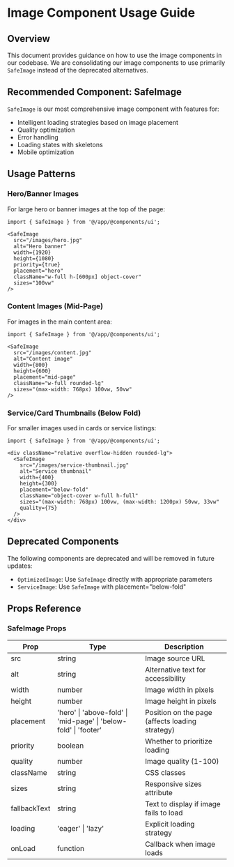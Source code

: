 # Image Component Usage Guide

## Overview

This document provides guidance on how to use the image components in our codebase. We are consolidating our image components to use primarily `SafeImage` instead of the deprecated alternatives.

## Recommended Component: SafeImage

`SafeImage` is our most comprehensive image component with features for:
- Intelligent loading strategies based on image placement
- Quality optimization
- Error handling
- Loading states with skeletons
- Mobile optimization

## Usage Patterns

### Hero/Banner Images

For large hero or banner images at the top of the page:

```tsx
import { SafeImage } from '@/app/@components/ui';

<SafeImage
  src="/images/hero.jpg"
  alt="Hero banner"
  width={1920}
  height={1080}
  priority={true}
  placement="hero"
  className="w-full h-[600px] object-cover"
  sizes="100vw"
/>
```

### Content Images (Mid-Page)

For images in the main content area:

```tsx
import { SafeImage } from '@/app/@components/ui';

<SafeImage
  src="/images/content.jpg"
  alt="Content image"
  width={800}
  height={600}
  placement="mid-page"
  className="w-full rounded-lg"
  sizes="(max-width: 768px) 100vw, 50vw"
/>
```

### Service/Card Thumbnails (Below Fold)

For smaller images used in cards or service listings:

```tsx
import { SafeImage } from '@/app/@components/ui';

<div className="relative overflow-hidden rounded-lg">
  <SafeImage
    src="/images/service-thumbnail.jpg"
    alt="Service thumbnail"
    width={400}
    height={300}
    placement="below-fold"
    className="object-cover w-full h-full"
    sizes="(max-width: 768px) 100vw, (max-width: 1200px) 50vw, 33vw"
    quality={75}
  />
</div>
```

## Deprecated Components

The following components are deprecated and will be removed in future updates:

- `OptimizedImage`: Use `SafeImage` directly with appropriate parameters
- `ServiceImage`: Use `SafeImage` with placement="below-fold"

## Props Reference

### SafeImage Props

| Prop | Type | Description |
|------|------|-------------|
| src | string | Image source URL |
| alt | string | Alternative text for accessibility |
| width | number | Image width in pixels |
| height | number | Image height in pixels |
| placement | 'hero' \| 'above-fold' \| 'mid-page' \| 'below-fold' \| 'footer' | Position on the page (affects loading strategy) |
| priority | boolean | Whether to prioritize loading |
| quality | number | Image quality (1-100) |
| className | string | CSS classes |
| sizes | string | Responsive sizes attribute |
| fallbackText | string | Text to display if image fails to load |
| loading | 'eager' \| 'lazy' | Explicit loading strategy |
| onLoad | function | Callback when image loads | 